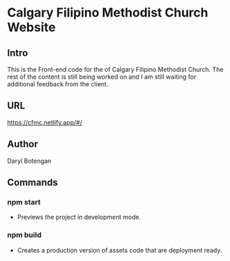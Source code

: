 #  Calgary Filipino Methodist Church Website

## Intro
This is the Front-end code for the of Calgary Filipino Methodist Church. The rest of the content is still being worked on and I am still waiting for additional feedback from the client.

## URL
https://cfmc.netlify.app/#/

## Author
Daryl Botengan

## Commands
### npm start
  - Previews the project in development mode.
  ### npm build
   - Creates a production version of assets code that are deployment ready. 
